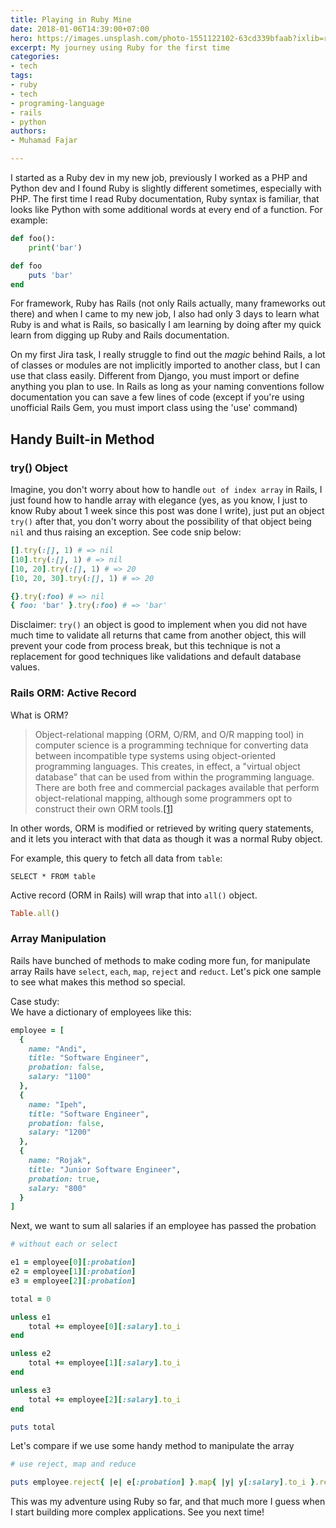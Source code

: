 ```yaml
---
title: Playing in Ruby Mine
date: 2018-01-06T14:39:00+07:00
hero: https://images.unsplash.com/photo-1551122102-63cd339bfaab?ixlib=rb-1.2.1&ixid=MnwxMjA3fDB8MHxwaG90by1wYWdlfHx8fGVufDB8fHx8&auto=format&fit=crop&w=2942&q=80
excerpt: My journey using Ruby for the first time
categories:
- tech
tags:
- ruby
- tech
- programing-language
- rails
- python
authors:
- Muhamad Fajar

---
```

I started as a Ruby dev in my new job, previously I worked as a PHP and Python dev and I found Ruby is slightly different sometimes, especially with PHP. The first time I read Ruby documentation, Ruby syntax is familiar, that looks like Python with some additional words at every end of a function. For example:

```python
def foo():
    print('bar')
```

```ruby
def foo
    puts 'bar'
end
```

For framework, Ruby has Rails (not only Rails actually, many frameworks out there) and when I came to my new job, I also had only 3 days to learn what Ruby is and what is Rails, so basically I am learning by doing after my quick learn from digging up Ruby and Rails documentation.

On my first Jira task, I really struggle to find out the _magic_ behind Rails, a lot of classes or modules are not implicitly imported to another class, but I can use that class easily. Different from Django, you must import or define anything you plan to use. In Rails as long as your naming conventions follow documentation you can save a few lines of code (except if you're using unofficial Rails Gem, you must import class using the 'use' command)

## Handy Built-in Method

### try() Object

Imagine, you don't worry about how to handle `out of index array` in Rails, I just found how to handle array with elegance (yes, as you know, I just to know Ruby about 1 week since this post was done I write), just put an object `try()` after that, you don't worry about the possibility of that object being `nil` and thus raising an exception. See code snip below:

```ruby
[].try(:[], 1) # => nil
[10].try(:[], 1) # => nil
[10, 20].try(:[], 1) # => 20
[10, 20, 30].try(:[], 1) # => 20

{}.try(:foo) # => nil
{ foo: 'bar' }.try(:foo) # => 'bar'
```

Disclaimer: `try()` an object is good to implement when you did not have much time to validate all returns that came from another object, this will prevent your code from process break, but this technique is not a replacement for good techniques like validations and default database values.

### Rails ORM: Active Record

What is ORM?

> Object-relational mapping (ORM, O/RM, and O/R mapping tool) in computer science is a programming technique for converting data between incompatible type systems using object-oriented programming languages. This creates, in effect, a "virtual object database" that can be used from within the programming language. There are both free and commercial packages available that perform object-relational mapping, although some programmers opt to construct their own ORM tools.[\[1\]](https://en.wikipedia.org/wiki/Object-relational_mapping)

In other words, ORM is modified or retrieved by writing query statements, and it lets you interact with that data as though it was a normal Ruby object.

For example, this query to fetch all data from `table`:

```mysql
SELECT * FROM table
```

Active record (ORM in Rails) will wrap that into `all()` object.

```ruby
Table.all()
```

### Array Manipulation

Rails have bunched of methods to make coding more fun, for manipulate array Rails have  `select`, `each`, `map`, `reject` and `reduct`. Let's pick one sample to see what makes this method so special.

Case study:  
We have a dictionary of employees like this:

```ruby
employee = [
  {
    name: "Andi", 
    title: "Software Engineer",
    probation: false,
    salary: "1100" 
  },  
  {
    name: "Ipeh", 
    title: "Software Engineer", 
    probation: false,
    salary: "1200"
  },  
  {
    name: "Rojak", 
    title: "Junior Software Engineer",
    probation: true,
    salary: "800"
  }
]
```

Next, we want to sum all salaries if an employee has passed the probation

```ruby
# without each or select

e1 = employee[0][:probation]
e2 = employee[1][:probation]
e3 = employee[2][:probation]

total = 0

unless e1
    total += employee[0][:salary].to_i
end

unless e2
    total += employee[1][:salary].to_i
end

unless e3
    total += employee[2][:salary].to_i
end

puts total
```

Let's compare if we use some handy method to manipulate the array

```ruby
# use reject, map and reduce

puts employee.reject{ |e| e[:probation] }.map{ |y| y[:salary].to_i }.reduce(:+)
```

This was my adventure using Ruby so far, and that much more I guess when I start building more complex applications. See you next time!

